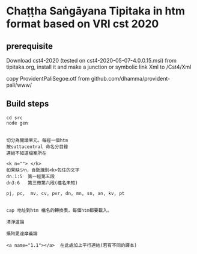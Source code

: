 # Chaṭṭha Saṅgāyana Tipitaka in htm format based on VRI cst 2020

## prerequisite

Download cst4-2020 (tested on cst4-2020-05-07-4.0.0.15.msi) from tipitaka.org, install it and make a junction or symbolic link Xml to /Cst4/Xml

copy ProvidentPaliSegoe.otf from github.com/dhamma/provident-pali/www/

## Build steps

    cd src
    node gen

##
  
    切分為閱讀單元。每經一個htm
    按suttacentral 命名分目錄
    連結不知道檔案所在

    <k n=""> </k>
    如果缺少n，自動識別<k>包住的文字
    dn.1:5  第一經第五段
    dn3:6   第三冊第六段(檔名未知)
    
    pj, pc,  mv, cv, pvr, dn, mn, sn, an, kv, pt


    cap 地址到htm 檔名的轉換表，每個htm都要載入。

    清淨道論

    攝阿毘達摩義論  

    <a name="1.1"></a>  在此處加上平行連結(若有不同的譯本)











